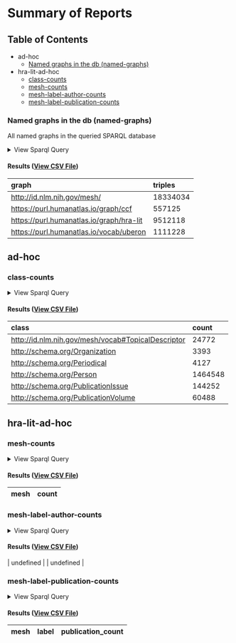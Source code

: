 # Summary of Reports

  ## Table of Contents

* ad-hoc
  * [Named graphs in the db (named-graphs)](#named-graphs)
* hra-lit-ad-hoc
  * [class-counts](#class-counts)
  * [mesh-counts](#mesh-counts)
  * [mesh-label-author-counts](#mesh-label-author-counts)
  * [mesh-label-publication-counts](#mesh-label-publication-counts)



### <a id="named-graphs"></a>Named graphs in the db (named-graphs)

All named graphs in the queried SPARQL database

<details>
  <summary>View Sparql Query</summary>

```sparql
#+ summary: Named graphs in the db
#+ description: All named graphs in the queried SPARQL database

SELECT ?graph (COUNT(*) as ?triples) WHERE {
  GRAPH ?graph {
    ?s ?p ?o .
  }
}
GROUP BY ?graph
ORDER BY ?graph

```

([View Source](../../../reports/ad-hoc/named-graphs.rq))
</details>

#### Results ([View CSV File](reports/ad-hoc/named-graphs.csv))

| graph | triples |
| :--- | :--- |
| http://id.nlm.nih.gov/mesh/ | 18334034 |
| https://purl.humanatlas.io/graph/ccf | 557125 |
| https://purl.humanatlas.io/graph/hra-lit | 9512118 |
| https://purl.humanatlas.io/vocab/uberon | 1111228 |

## ad-hoc

### <a id="class-counts"></a>class-counts



<details>
  <summary>View Sparql Query</summary>

```sparql
PREFIX schema: <http://schema.org/>
PREFIX meshv: <http://id.nlm.nih.gov/mesh/vocab#>
PREFIX rdfs: <http://www.w3.org/2000/01/rdf-schema#>
PREFIX MESH: <http://id.nlm.nih.gov/mesh/>
PREFIX HRAlit: <https://purl.humanatlas.io/graph/hra-lit>

SELECT ?class (COUNT(*) as ?count)
FROM HRAlit:
WHERE {
  [] a ?class .
}
GROUP BY ?class
ORDER BY ?class

```

([View Source](../../../reports/hra-lit-ad-hoc/class-counts.rq))
</details>

#### Results ([View CSV File](reports/hra-lit-ad-hoc/class-counts.csv))

| class | count |
| :--- | :--- |
| http://id.nlm.nih.gov/mesh/vocab#TopicalDescriptor | 24772 |
| http://schema.org/Organization | 3393 |
| http://schema.org/Periodical | 4127 |
| http://schema.org/Person | 1464548 |
| http://schema.org/PublicationIssue | 144252 |
| http://schema.org/PublicationVolume | 60488 |

## hra-lit-ad-hoc

### <a id="mesh-counts"></a>mesh-counts



<details>
  <summary>View Sparql Query</summary>

```sparql
PREFIX schema: <http://schema.org/>
PREFIX meshv: <http://id.nlm.nih.gov/mesh/vocab#>
PREFIX rdfs: <http://www.w3.org/2000/01/rdf-schema#>
PREFIX MESH: <http://id.nlm.nih.gov/mesh/>
PREFIX HRAlit: <https://purl.humanatlas.io/graph/hra-lit>

SELECT ?mesh (COUNT(*) as ?count)
FROM HRAlit:
WHERE {
  [] schema:about ?mesh .
}
GROUP BY ?mesh
ORDER BY DESC(?count)

```

([View Source](../../../reports/hra-lit-ad-hoc/mesh-counts.rq))
</details>

#### Results ([View CSV File](reports/hra-lit-ad-hoc/mesh-counts.csv))

| mesh | count |
| :--- | :--- |



### <a id="mesh-label-author-counts"></a>mesh-label-author-counts



<details>
  <summary>View Sparql Query</summary>

```sparql
PREFIX schema: <http://schema.org/>
PREFIX meshv: <http://id.nlm.nih.gov/mesh/vocab#>
PREFIX rdfs: <http://www.w3.org/2000/01/rdf-schema#>
PREFIX MESH: <http://id.nlm.nih.gov/mesh/>
PREFIX HRAlit: <https://purl.humanatlas.io/graph/hra-lit>

SELECT DISTINCT ?mesh ?label ?person
FROM HRAlit:
WHERE {
  [] a schema:ScholarlyArticle ;
    schema:about ?mesh ;
    schema:author ?person .
  ?mesh schema:name ?label .
}

```

([View Source](../../../reports/hra-lit-ad-hoc/mesh-label-author-counts.rq))
</details>

#### Results ([View CSV File](reports/hra-lit-ad-hoc/mesh-label-author-counts.csv))

| undefined |
| undefined |



### <a id="mesh-label-publication-counts"></a>mesh-label-publication-counts



<details>
  <summary>View Sparql Query</summary>

```sparql
PREFIX schema: <http://schema.org/>
PREFIX meshv: <http://id.nlm.nih.gov/mesh/vocab#>
PREFIX rdfs: <http://www.w3.org/2000/01/rdf-schema#>
PREFIX MESH: <http://id.nlm.nih.gov/mesh/>
PREFIX HRAlit: <https://purl.humanatlas.io/graph/hra-lit>

SELECT ?mesh (SAMPLE(?label) as ?label) (COUNT(DISTINCT(?publication)) as ?publication_count)
WHERE {
  GRAPH HRAlit: {
    ?publication a schema:ScholarlyArticle ;
      schema:about ?mesh .
    ?mesh schema:name ?label .
  }
}
GROUP BY ?mesh
ORDER BY DESC(?publication_count)

```

([View Source](../../../reports/hra-lit-ad-hoc/mesh-label-publication-counts.rq))
</details>

#### Results ([View CSV File](reports/hra-lit-ad-hoc/mesh-label-publication-counts.csv))

| mesh | label | publication_count |
| :--- | :--- | :--- |



  